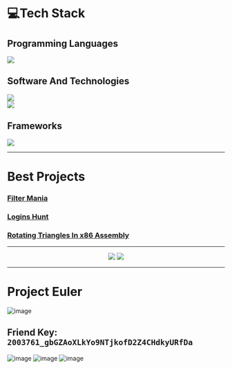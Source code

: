 # 💻Tech Stack
## Programming Languages
<p align="left">
  <a href="https://skillicons.dev">
    <img src="https://skillicons.dev/icons?i=c,java,python,cpp,sqlite"/> </br>
  </a>
</p>

## Software And Technologies
<p align="left">
  <a href="https://skillicons.dev">
    <img src="https://skillicons.dev/icons?i=git,github,gitlab,replit,md,linux"/> </br>
    <img src="https://skillicons.dev/icons?i=vscode,visualstudio,discord,bots,processing,stackoverflow"/> </br>
  </a>
</p>

## Frameworks
<p align="left">
  <a href="https://skillicons.dev">
    <img src="https://skillicons.dev/icons?i=selenium"/> </br>
  </a>
</p>

______________________________________________________________________________________________________________________________

# Best Projects
### [Filter Mania](https://github.com/Gavriel770U/Filter-Mania)
### [Logins Hunt](https://github.com/Gavriel770U/Logins-Hunt)
### [Rotating Triangles In x86 Assembly](https://github.com/Gavriel770U/Assembly-Rotating-Triangles)

<hr>
  <p align="center">
    <img src="https://github-readme-stats.vercel.app/api?username=Gavriel770U&theme=tokyonight&show_icons=true"/>
    <img src="https://github-readme-stats.vercel.app/api/top-langs/?username=Gavriel770U&theme=tokyonight&hide_border=true&include_all_commits=false&count_private=false&layout=compact"/>
  </p>
</hr>

______________________________________________________________________________________________________________________________

# Project Euler
![image](https://github.com/Gavriel770U/Gavriel770U/assets/71229809/16408c5b-6da9-4f26-ae77-6654a4e468d1)
## Friend Key: `2003761_gbGZAoXLkYo9NTjkofD2Z4CHdkyURfDa`
![image](https://github.com/Gavriel770U/Gavriel770U/assets/71229809/12ae931c-b194-4e63-a776-5d00781a5c05)
![image](https://github.com/Gavriel770U/Gavriel770U/assets/71229809/df2766e4-e5f4-47f0-a8be-457ac0736463)
![image](https://github.com/Gavriel770U/Gavriel770U/assets/71229809/cb1ae221-1d77-48e4-951d-643bd5b981d5)


